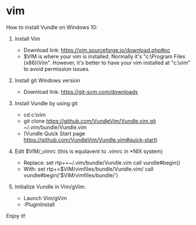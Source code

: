 # vim

How to install Vundle on Windows 10:
1. Install Vim
   * Download link: https://vim.sourceforge.io/download.php#pc
   * $VIM is where your vim is installed. Normally it's "c:\Program Files (x86)\Vim". However, it's better to have your vim installed at "c:\vim" to avoid permission issues.
   
2. Install git Windows version
   * Download link: https://git-scm.com/downloads
   
3. Install Vundle by using git
   * cd c:\vim
   * git clone https://github.com/VundleVim/Vundle.vim.git ~/.vim/bundle/Vundle.vim
   * (Vundle Quick Start page https://github.com/VundleVim/Vundle.vim#quick-start)

4. Edit $VIM/_vimrc (this is equilavent to .vimrc in *NIX system)
   * Replace:
   set rtp+=~/.vim/bundle/Vundle.vim
   call vundle#begin()
   * With: set rtp+=$VIM/vimfiles/bundle/Vundle.vim/ call vundle#begin('$VIM/vimfiles/bundle/')
   
5. Initialize Vundle in Vim/gVim:
   * Launch Vim/gVim
   * :PluginInstall
   
Enjoy it!


